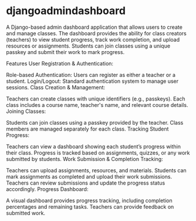 # djangoadmindashboard

A Django-based admin dashboard application that allows users to create and manage classes. The dashboard provides the ability for class creators (teachers) to view student progress, track work completion, and upload resources or assignments. Students can join classes using a unique passkey and submit their work to mark progress.

Features
User Registration & Authentication:

Role-based Authentication: Users can register as either a teacher or a student.
Login/Logout: Standard authentication system to manage user sessions.
Class Creation & Management:

Teachers can create classes with unique identifiers (e.g., passkeys).
Each class includes a course name, teacher's name, and relevant course details.
Joining Classes:

Students can join classes using a passkey provided by the teacher.
Class members are managed separately for each class.
Tracking Student Progress:

Teachers can view a dashboard showing each student’s progress within their class.
Progress is tracked based on assignments, quizzes, or any work submitted by students.
Work Submission & Completion Tracking:

Teachers can upload assignments, resources, and materials.
Students can mark assignments as completed and upload their work submissions.
Teachers can review submissions and update the progress status accordingly.
Progress Dashboard:

A visual dashboard provides progress tracking, including completion percentages and remaining tasks.
Teachers can provide feedback on submitted work.
